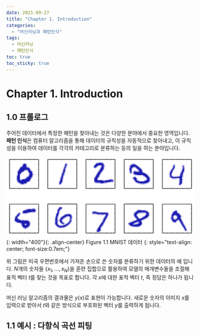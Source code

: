 ```yaml
---
date: 2021-09-27
title: "Chapter 1. Introduction"
categories: 
  - "머신러닝과 패턴인식"
tags: 
  - 머신러닝
  - 패턴인식
toc: true  
toc_sticky: true 
---
```

# Chapter 1. Introduction
## 1.0 프롤로그
주어진 데이터에서 특정한 패턴을 찾아내는 것은 다양한 분야에서 중요한 영역입니다. **패턴 인식**은 컴퓨터 알고리즘을 통해 데이터의 규칙성을 자동적으로 찾아내고, 이 규칙성을 이용하여 데이터를 각각의 카테고리로 분류하는 등의 일을 하는 분야입니다.

![image](/assets/images/ml/Figure1.1.png){: width="400"}{: .align-center} 
Figure 1.1 MNIST 데이터
{: style="text-align: center; font-size:0.7em;"}

위 그림은 미국 우편번호에서 가져온 손으로 쓴 숫자를 분류하기 위한 데이터의 예 입니다. $N$개의 숫자들 $\{x_1,...,x_N\}$을 훈련 집합으로 활용하여 모델의 매개변수들을 조절해 표적 벡터 $t$를 찾는 것을 목표로 합니다. 각 $x$에 대한 표적 벡터 $t$, 즉 정답은 하나가 됩니다.

머신 러닝 알고리즘의 결과물은 $y(x)$로 표현이 가능합니다. 새로운 숫자의 이미지 $x$를 입력으로 받아서 $t$와 같은 방식으로 부호화된 벡터 $y$를 출력하게 됩니다.



## 1.1 예시 : 다항식 곡선 피팅






